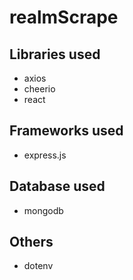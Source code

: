 # realmScrape
## Libraries used
- axios
- cheerio
- react

## Frameworks used
- express.js

## Database used
- mongodb

## Others
- dotenv
